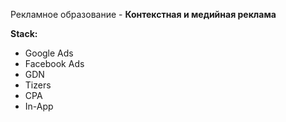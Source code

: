 Рекламное образование - **Контекстная и медийная реклама**

**Stack:**

- Google Ads
- Facebook Ads
- GDN
- Tizers
- CPA
- In-App
